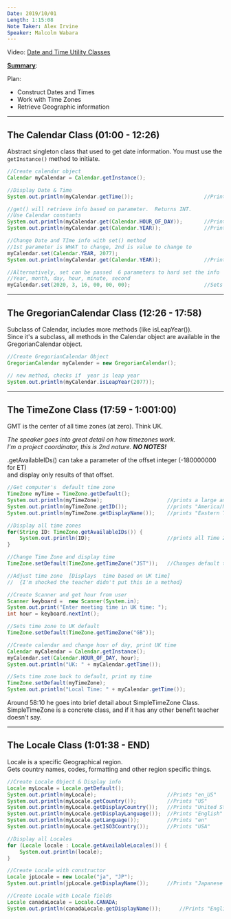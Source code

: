 ```yaml
---
Date: 2019/10/01
Length: 1:15:08
Note Taker: Alex Irvine
Speaker: Malcolm Wabara
---
```


Video: [Date and Time Utility Classes](https://wgu.adobeconnect.com/plqiqvw32s3h/)

<u>**Summary**</u>:

Plan:

- Construct Dates and Times
- Work with Time Zones
- Retrieve Geographic information

---

## The Calendar Class (01:00 - 12:26)

Abstract singleton class that used to get date information. You must use the `getInstance()` method to initiate.

```java
//Create calendar object
Calendar myCalendar = Calendar.getInstance();

//Display Date & Time
System.out.println(myCalendar.getTime());                       //Prints "Thu Oct 03 18:12:34 EDT 2019"

//get() will retrieve info based on parameter.  Returns INT.
//Use Calendar constants
System.out.println(myCalendar.get(Calendar.HOUR_OF_DAY));       //Prints "18"
System.out.println(myCalendar.get(Calendar.YEAR));              //Prints "2019"

//Change Date and TIme info with set() method
//1st parameter is WHAT to change, 2nd is value to change to
myCalendar.set(Calendar.YEAR, 2077);
System.out.println(myCalendar.get(Calendar.YEAR));              //Prints "2077"

//Alternatively, set can be passed  6 parameters to hard set the info
//Year, month, day, hour, minute, second
myCalendar.set(2020, 3, 16, 00, 00, 00);                        //Sets to 2020/04/16 at midnight.

```

---

## The GregorianCalendar Class (12:26 - 17:58)

Subclass of Calendar, includes more methods (like isLeapYear()).  
Since it's a subclass, all methods in the Calendar object are available in the GregorianCalendar object.

```java
//Create GregorianCalendar Object
GregorianCalendar myCalender = new GregorianCalendar();

// new method, checks if  year is leap year
System.out.println(myCalendar.isLeapYear(2077));
```

---

## The TimeZone Class (17:59 - 1:001:00)

GMT is the center of all time zones (at zero). Think UK.

_The speaker goes into great detail on how timezones work.  
I'm a project coordinator, this is 2nd nature. **NO NOTES!**_

.getAvailableIDs() can take a parameter of the offset integer (-180000000 for ET)  
and display only results of that offset.

```java
//Get computer's  default time zone
TimeZone myTime = TimeZone.getDefault();
System.out.println(myTimeZone);                     //prints a large amount of info
System.out.println(myTimeZone.getID());             //prints "America/New_York"
System.out.println(myTimeZone.getDisplayName());    //prints "Eastern Time Zone"

//Display all time zones
for(String ID: TimeZone.getAvailableIDs()) {
    System.out.println(ID);                         //prints all Time Zone IDs
}

//Change Time Zone and display time
TimeZone.setDefault(TimeZone.getTimeZone("JST"));   //Changes default time zone to Japan's.

//Adjust time zone  [Displays  time based on UK time]
//  {I'm shocked the teacher didn't put this in a method}

//Create Scanner and get hour from user
Scanner keyboard =  new Scanner(System.in);
System.out.print("Enter meeting time in UK time: ");
int hour = keyboard.nextInt();

//Sets time zone to UK default
TimeZone.setDefault(TimeZone.getTimeZone("GB"));

//Create calendar and change hour of day, print UK time
Calendar myCalendar = Calendar.getInstance();
myCalendar.set(Calendar.HOUR_OF_DAY, hour);
System.out.println("UK: " + myCalendar.getTime());

//Sets time zone back to default, print my time
TimeZone.setDefault(myTimeZone);
System.out.println("Local Time: " + myCalendar.getTime());
```

Around 58:10 he goes into brief detail about SimpleTimeZone Class.  
SimpleTimeZone is a concrete class, and if it has any other benefit teacher doesn't say.

---

## The Locale Class (1:01:38 - END)

Locale is a specific Geographical region.  
Gets country names, codes, formatting and other region specific things.

```java
//Create Locale Object & Display info
Locale myLocale = Locale.getDefault();
System.out.println(myLocale);                       //Prints "en_US"
System.out.println(myLocale.getCountry());          //Prints "US"
System.out.println(myLocale.getDisplayCountry());   //Prints "United States"
System.out.println(myLocale.getDisplayLanguage());  //Prints "English"
System.out.println(myLocale.getLanguage());         //Prints "en"
System.out.println(myLocale.getISO3Country());      //Prints "USA"

//Display all Locales
for (Locale locale : Locale.getAvailableLocales()) {
    System.out.println(locale);
}

//Create Locale with constructor
Locale jpLocale = new Locale("ja", "JP");
System.out.println(jpLocale.getDisplayName());      //Prints "Japanese (Japan)"

//Create Locale with Locale fields
Locale canadaLocale = Locale.CANADA;
System.out.println(canadaLocale.getDisplayName());      //Prints "English (Canada)"
```
